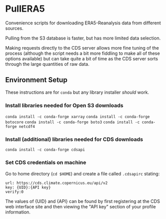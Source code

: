 # PullERA5
Convenience scripts for downloading ERA5-Reanalysis data from different sources.

Pulling from the S3 database is faster, but has more limited data selection.

Making requests directly to the CDS server allows more fine tuning of the process (although the script needs a bit more fiddling to make all of these options available) but can take quite a bit of time as the CDS server sorts through the large quantities of raw data. 

## Environment Setup
These instructions are for `conda` but any library installer _should_ work.

### Install libraries needed for Open S3 downloads

`conda install -c conda-forge xarray`
`conda install -c conda-forge botocore`
`conda install -c conda-forge boto3`
`conda install -c conda-forge netcdf4`

### Install (additional) libraries needed for CDS downloads

`conda install -c conda-forge cdsapi`

### Set CDS credentials on machine

Go to home directory (`cd $HOME`) and create a file called `.cdsapirc` stating: 

    url: https://cds.climate.copernicus.eu/api/v2
    key: {UID}:{API key}
    verify:0

The values of {UID} and {API} can be found by first registering at the CDS web interface site and then viewing the "API key" section of your profile information.